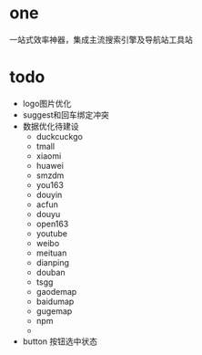 # one
一站式效率神器，集成主流搜索引擎及导航站工具站

# todo
- logo图片优化
- suggest和回车绑定冲突
- 数据优化待建设
  - duckcuckgo
  - tmall
  - xiaomi
  - huawei
  - smzdm
  - you163
  - douyin
  - acfun
  - douyu
  - open163
  - youtube
  - weibo
  - meituan
  - dianping
  - douban
  - tsgg
  - gaodemap
  - baidumap
  - gugemap
  - npm
  - 
- button 按钮选中状态


